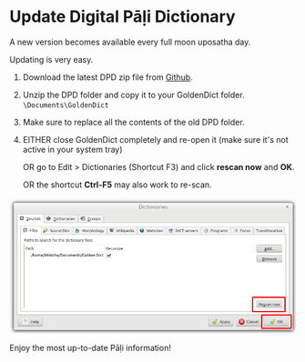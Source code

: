 # Update Digital Pāḷi Dictionary

A new version becomes available every full moon uposatha day. 

Updating is very easy. 

1. Download the latest DPD zip file from [Github](https://github.com/digitalpalidictionary/digitalpalidictionary/releases).

2. Unzip the DPD folder and copy it to your GoldenDict folder. `\Documents\GoldenDict`

3. Make sure to replace all the contents of the old DPD folder.

4. EITHER close GoldenDict completely and re-open it (make sure it's not active in your system tray)  
   
   OR go to Edit > Dictionaries (Shortcut F3) and click **rescan now** and **OK**. 
   
   OR the shortcut **Ctrl-F5** may also work to re-scan.

![rescan now](pics/update/rescan%20now.png)

Enjoy the most up-to-date Pāḷi information!

